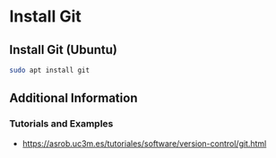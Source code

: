 # Install Git

## Install Git (Ubuntu)

```bash
sudo apt install git
```

## Additional Information

### Tutorials and Examples

- <https://asrob.uc3m.es/tutoriales/software/version-control/git.html>
